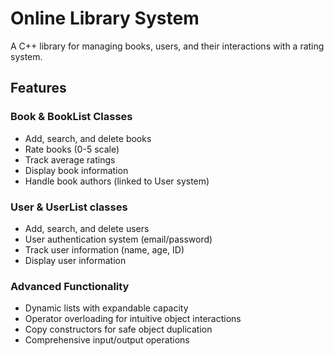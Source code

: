 # Online Library System

A C++ library for managing books, users, and their interactions with a rating system.

## Features

### Book & BookList Classes
- Add, search, and delete books
- Rate books (0-5 scale)
- Track average ratings
- Display book information
- Handle book authors (linked to User system)

### User & UserList  classes
- Add, search, and delete users
- User authentication system (email/password)
- Track user information (name, age, ID)
- Display user information


### Advanced Functionality
- Dynamic lists with expandable capacity
- Operator overloading for intuitive object interactions
- Copy constructors for safe object duplication
- Comprehensive input/output operations

 
 
